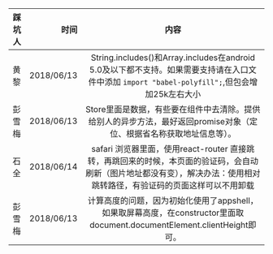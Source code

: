 |  踩坑人  |  时间  |  内容   |
| --------   | -----:  | :----:  |
|  黄黎  |  2018/06/13 |  String.includes()和Array.includes在android 5.0及以下都不支持。如果需要支持请在入口文件中添加 `import "babel-polyfill";`,但包会增加25k左右大小 |
| 彭雪梅 | 2018/06/13 | Store里面是数据，有些要在组件中去清除。提供给别人的异步方法，最好返回promise对象（定位、根据省名称获取地址信息等）。|
| 石全 | 2018/06/14 |safari 浏览器里面，使用react-router 直接跳转，再跳回来的时候，本页面的验证码，会自动刷新（图片地址都没有变），解决办法：使用相对跳转路径，有验证码的页面这样可以不用卸载 |
| 彭雪梅 | 2018/06/13 |计算高度的问题，因为初始化使用了appshell，如果取屏幕高度，在constructor里面取document.documentElement.clientHeight即可。|